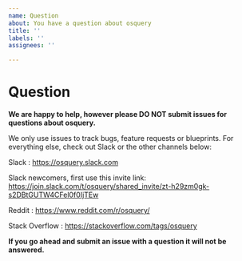 ```yaml
---
name: Question
about: You have a question about osquery
title: ''
labels: ''
assignees: ''

---
```


<!-- Thank you for your interest in osquery! -->

# Question

**We are happy to help, however please DO NOT submit issues for questions about osquery.**

We only use issues to track bugs, feature requests or blueprints. For everything else, check out Slack or the other channels below:

Slack : https://osquery.slack.com

Slack newcomers, first use this invite link: https://join.slack.com/t/osquery/shared_invite/zt-h29zm0gk-s2DBtGUTW4CFel0f0IjTEw 

Reddit : https://www.reddit.com/r/osquery/

Stack Overflow : https://stackoverflow.com/tags/osquery


**If you go ahead and submit an issue with a question it will not be answered.**
